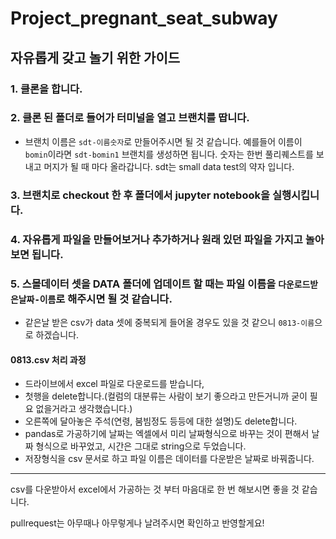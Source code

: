 # Project_pregnant_seat_subway

## 자유롭게 갖고 놀기 위한 가이드

### 1. 클론을 합니다.

### 2. 클론 된 폴더로 들어가 터미널을 열고 브랜치를 땁니다.

* 브랜치 이름은 `sdt-이름숫자`로 만들어주시면 될 것 같습니다. 예를들어 이름이 `bomin`이라면 `sdt-bomin1` 브랜치를 생성하면 됩니다. 숫자는 한번 풀리퀘스트를 보내고 머지가 될 때 마다 올라갑니다. sdt는 small data test의 약자 입니다.

### 3. 브랜치로 checkout 한 후 폴더에서 jupyter notebook을 실행시킵니다.

### 4. 자유롭게 파일을 만들어보거나 추가하거나 원래 있던 파일을 가지고 놀아보면 됩니다.

### 5. 스몰데이터 셋을 DATA 폴더에 업데이트 할 때는 파일 이름을 `다운로드받은날짜-이름`로 해주시면 될 것 같습니다.

* 같은날 받은 csv가 data 셋에 중복되게 들어올 경우도 있을 것 같으니 `0813-이름`으로 하겠습니다.

#### 0813.csv 처리 과정
* 드라이브에서 excel 파일로 다운로드를 받습니다,
* 첫행을 delete합니다.(컬럼의 대분류는 사람이 보기 좋으라고 만든거니까 굳이 필요 없을거라고 생각했습니다.)
* 오른쪽에 달아놓은 주석(연령, 붐빔정도 등등에 대한 설명)도 delete합니다.
* pandas로 가공하기에 날짜는 엑셀에서 미리 날짜형식으로 바꾸는 것이 편해서 날짜 형식으로 바꾸었고, 시간은 그대로 string으로 두었습니다.
* 저장형식을 csv 문서로 하고 파일 이름은 데이터를 다운받은 날짜로 바꿔줍니다.

---

csv를 다운받아서 excel에서 가공하는 것 부터 마음대로 한 번 해보시면 좋을 것 같습니다.

pullrequest는 아무때나 아무렇게나 날려주시면 확인하고 반영할게요!